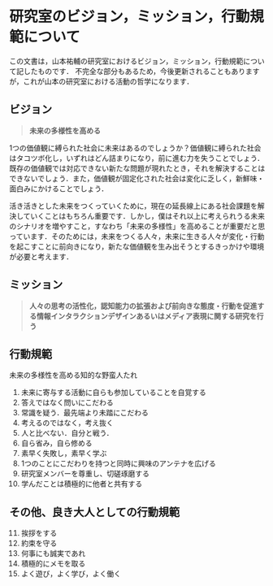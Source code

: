 # 研究室のビジョン，ミッション，行動規範について
この文書は，山本祐輔の研究室におけるビジョン，ミッション，行動規範について記したものです．
不完全な部分もあるため，今後更新されることもありますが，これが山本の研究室における活動の哲学になります．


## ビジョン
> **未来の多様性を高める**

1つの価値観に縛られた社会に未来はあるのでしょうか？価値観に縛られた社会はタコツボ化し，いずれはどん詰まりになり，前に進む力を失うことでしょう．既存の価値観では対応できない新たな問題が現れたとき，それを解決することはできないでしょう．また，価値観が固定化された社会は変化に乏しく，新鮮味・面白みにかけることでしょう．

活き活きとした未来をつくっていくために，現在の延長線上にある社会課題を解決していくことはもちろん重要です．しかし，僕はそれ以上に考えられうる未来のシナリオを増やすこと，すなわち「未来の多様性」を高めることが重要だと思っています．そのためには，未来をつくる人々，未来に生きる人々が変化・行動を起こすことに前向きになり，新たな価値観を生み出そうとするきっかけや環境が必要と考えます．

## ミッション
> **人々の思考の活性化，認知能力の拡張および前向きな態度・行動を促進する情報インタラクションデザインあるいはメディア表現に関する研究を行う**

## 行動規範
未来の多様性を高める知的な野蛮人たれ

1. 未来に寄与する活動に自らも参加していることを自覚する
2. 答えではなく問いにこだわる
3. 常識を疑う．最先端より未踏にこだわる
4. 考えるのではなく，考え抜く
5. 人と比べない．自分と戦う．
6. 自ら省み，自ら修める
7. 素早く失敗し，素早く学ぶ
8. 1つのことにこだわりを持つと同時に興味のアンテナを広げる
9. 研究室メンバーを尊重し、切磋琢磨する
10. 学んだことは積極的に他者と共有する

## その他、良き大人としての行動規範
11. 挨拶をする
12. 約束を守る
13. 何事にも誠実であれ
14. 積極的にメモを取る
15. よく遊び，よく学び，よく働く

